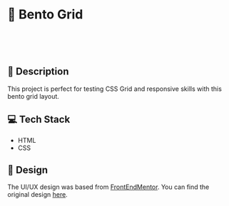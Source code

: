 # 🚀 Bento Grid

<br>
<br>
<br>

## 📝 Description

This project is perfect for testing CSS Grid and responsive skills with this bento grid layout.

## 💻 Tech Stack

-   HTML
-   CSS

## 🎨 Design

The UI/UX design was based from [FrontEndMentor](https://www.frontendmentor.io/). You can find the original design [here](https://www.frontendmentor.io/challenges/bento-grid-RMydElrlOj).
